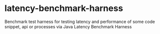 # latency-benchmark-harness
Benchmark test harness for testing latency and performance of some code snippet, api or processes via Java Latency Benchmark Harness
